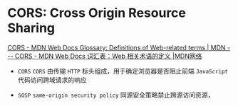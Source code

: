 # CORS: Cross Origin Resource Sharing
[CORS - MDN Web Docs Glossary: Definitions of Web-related terms | MDN --- CORS - MDN Web Docs 词汇表：Web 相关术语的定义 |MDN网络](https://developer.mozilla.org/en-US/docs/Glossary/CORS)

- `CORS`
    `CORS` 由传输 `HTTP` 标头组成，用于确定浏览器是否阻止前端 `JavaScript` 代码访问跨域请求的响应

- `SOSP`
    `same-origin security policy` 同源安全策略禁止跨源访问资源，
